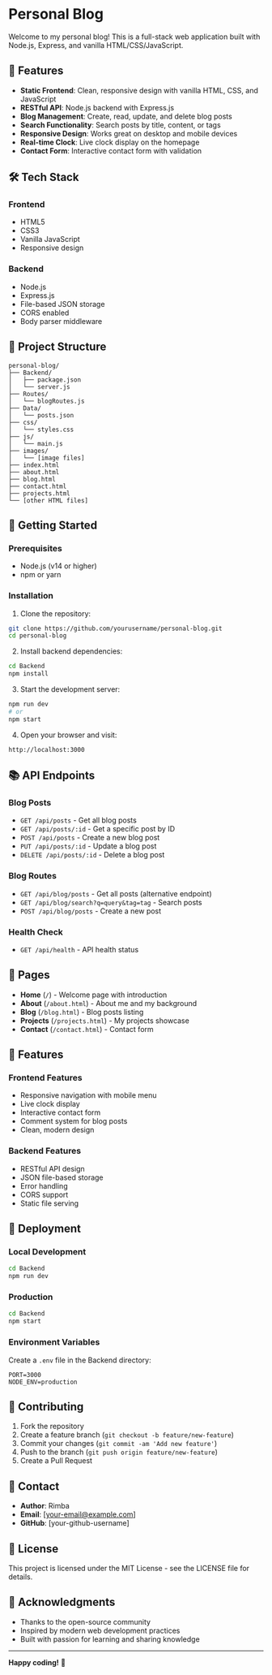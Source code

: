 # Personal Blog

Welcome to my personal blog! This is a full-stack web application built with Node.js, Express, and vanilla HTML/CSS/JavaScript.

## 🚀 Features

- **Static Frontend**: Clean, responsive design with vanilla HTML, CSS, and JavaScript
- **RESTful API**: Node.js backend with Express.js
- **Blog Management**: Create, read, update, and delete blog posts
- **Search Functionality**: Search posts by title, content, or tags
- **Responsive Design**: Works great on desktop and mobile devices
- **Real-time Clock**: Live clock display on the homepage
- **Contact Form**: Interactive contact form with validation

## 🛠️ Tech Stack

### Frontend
- HTML5
- CSS3
- Vanilla JavaScript
- Responsive design

### Backend
- Node.js
- Express.js
- File-based JSON storage
- CORS enabled
- Body parser middleware

## 📁 Project Structure

```
personal-blog/
├── Backend/
│   ├── package.json
│   └── server.js
├── Routes/
│   └── blogRoutes.js
├── Data/
│   └── posts.json
├── css/
│   └── styles.css
├── js/
│   └── main.js
├── images/
│   └── [image files]
├── index.html
├── about.html
├── blog.html
├── contact.html
├── projects.html
└── [other HTML files]
```

## 🚦 Getting Started

### Prerequisites
- Node.js (v14 or higher)
- npm or yarn

### Installation

1. Clone the repository:
```bash
git clone https://github.com/yourusername/personal-blog.git
cd personal-blog
```

2. Install backend dependencies:
```bash
cd Backend
npm install
```

3. Start the development server:
```bash
npm run dev
# or
npm start
```

4. Open your browser and visit:
```
http://localhost:3000
```

## 📚 API Endpoints

### Blog Posts
- `GET /api/posts` - Get all blog posts
- `GET /api/posts/:id` - Get a specific post by ID
- `POST /api/posts` - Create a new blog post
- `PUT /api/posts/:id` - Update a blog post
- `DELETE /api/posts/:id` - Delete a blog post

### Blog Routes
- `GET /api/blog/posts` - Get all posts (alternative endpoint)
- `GET /api/blog/search?q=query&tag=tag` - Search posts
- `POST /api/blog/posts` - Create a new post

### Health Check
- `GET /api/health` - API health status

## 📱 Pages

- **Home** (`/`) - Welcome page with introduction
- **About** (`/about.html`) - About me and my background
- **Blog** (`/blog.html`) - Blog posts listing
- **Projects** (`/projects.html`) - My projects showcase
- **Contact** (`/contact.html`) - Contact form

## 🎨 Features

### Frontend Features
- Responsive navigation with mobile menu
- Live clock display
- Interactive contact form
- Comment system for blog posts
- Clean, modern design

### Backend Features
- RESTful API design
- JSON file-based storage
- Error handling
- CORS support
- Static file serving

## 🚀 Deployment

### Local Development
```bash
cd Backend
npm run dev
```

### Production
```bash
cd Backend
npm start
```

### Environment Variables
Create a `.env` file in the Backend directory:
```
PORT=3000
NODE_ENV=production
```

## 📝 Contributing

1. Fork the repository
2. Create a feature branch (`git checkout -b feature/new-feature`)
3. Commit your changes (`git commit -am 'Add new feature'`)
4. Push to the branch (`git push origin feature/new-feature`)
5. Create a Pull Request

## 📧 Contact

- **Author**: Rimba
- **Email**: [your-email@example.com]
- **GitHub**: [your-github-username]

## 📄 License

This project is licensed under the MIT License - see the LICENSE file for details.

## 🙏 Acknowledgments

- Thanks to the open-source community
- Inspired by modern web development practices
- Built with passion for learning and sharing knowledge

---

**Happy coding!** 🎉

